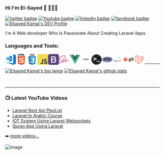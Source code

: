 ### Hi I'm El-Sayed 👋 👨🏻‍💻

[![twitter badge](https://img.shields.io/badge/twitter-@el_sayed85-%231FA1F1?style=flat&logo=twitter&logoColor=white)](https://twitter.com/el_sayed85)
[![Youtube badge]( https://img.shields.io/youtube/channel/subscribers/UCUvdnGjHDTPp2cvDRuElPIw?style=flat&logo=youtube&logoColor=white)](https://www.youtube.com/channel/UCUvdnGjHDTPp2cvDRuElPIw)
[![linkedin badge](https://img.shields.io/badge/linkedin-elsayed85-%230177B5?style=flat&logo=linkedin)](https://www.linkedin.com/in/elsayed85)
[![facebook badge](https://img.shields.io/badge/facebook-elsayed.k.mohamed-&1877F2?style=flat&logo=facebook&logoColor=white&color=1877F2)](https://www.facebook.com/elsayed.k.mohamed)
[![Elsayed Kamal's DEV Profile](https://img.shields.io/badge/dev.to-elsayed85-&1877F2?style=flat&logo=dev.to&logoColor=white&color=0A0A0A)](https://dev.to/elsayed85)

I'm A Web developer Who Is Passionate About Creating Laravel Apps.

### Languages and Tools:
  <!-- start tools and languages -->
  <img align="left" alt="Visual Studio Code" width="35px" src="https://raw.githubusercontent.com/github/explore/80688e429a7d4ef2fca1e82350fe8e3517d3494d/topics/visual-studio-code/visual-studio-code.png" />
  <img align="left" alt="HTML5" width="35px" src="https://raw.githubusercontent.com/github/explore/80688e429a7d4ef2fca1e82350fe8e3517d3494d/topics/html/html.png" />
  <img align="left" alt="CSS3" width="35px" src="https://raw.githubusercontent.com/github/explore/80688e429a7d4ef2fca1e82350fe8e3517d3494d/topics/css/css.png" />
  <img align="left" alt="JavaScript" width="35px"src="https://raw.githubusercontent.com/github/explore/80688e429a7d4ef2fca1e82350fe8e3517d3494d/topics/javascript/javascript.png"/>
  <img align="left" alt="bootstrap" width="35px" src="https://raw.githubusercontent.com/github/explore/80688e429a7d4ef2fca1e82350fe8e3517d3494d/topics/bootstrap/bootstrap.png" />
  <img align="left" alt="Sass" width="35px" src="https://raw.githubusercontent.com/github/explore/80688e429a7d4ef2fca1e82350fe8e3517d3494d/topics/sass/sass.png" />
  <img align="left" alt="Vue" width="35px" src="https://raw.githubusercontent.com/github/explore/80688e429a7d4ef2fca1e82350fe8e3517d3494d/topics/vue/vue.png" />
  <img align="left" alt="Jquery" width="35px" src="https://raw.githubusercontent.com/github/explore/80688e429a7d4ef2fca1e82350fe8e3517d3494d/topics/jquery/jquery.png" />
  <img align="left" width="35px" src="https://raw.githubusercontent.com/github/explore/80688e429a7d4ef2fca1e82350fe8e3517d3494d/topics/terminal/terminal.png" />
  <img align="left" alt="Jquery" width="35px" src="https://raw.githubusercontent.com/github/explore/80688e429a7d4ef2fca1e82350fe8e3517d3494d/topics/php/php.png" />
  <img align="left" width="35px" src="https://raw.githubusercontent.com/github/explore/80688e429a7d4ef2fca1e82350fe8e3517d3494d/topics/mysql/mysql.png" />
  <img align="left" width="35px" src="https://raw.githubusercontent.com/github/explore/80688e429a7d4ef2fca1e82350fe8e3517d3494d/topics/git/git.png" />
  <img align="left" alt="Laravel" width="35px" src="https://raw.githubusercontent.com/github/explore/80688e429a7d4ef2fca1e82350fe8e3517d3494d/topics/laravel/laravel.png" />


<br>
<hr>

[![Elsayed Kamal's top langs](https://github-readme-stats.vercel.app/api/top-langs/?username=elsayed85&langs_count=6&layout=compact)](#)
[![Elsayed Kamal's github stats](https://github-readme-stats.vercel.app/api?username=elsayed85&hide=prs&count_private=true&show_icons=true)](#)

<br>
<hr>

### 📺 Latest YouTube Videos
- [Laravel Rest Api PlayList](https://www.youtube.com/watch?v=UlnipC5umxY&list=PLAfOI2f7V2Gns8rl2GWfTxXe4-GPu8O9j)
- [Laravel In Arabic Course](https://www.youtube.com/watch?v=LkDv7phYs44&list=PLAfOI2f7V2GmaZZl3dc-t4VV8K5Tf5kSh)
- [IOT System Using Laravel Websockets](https://www.youtube.com/watch?v=4oar_hJT-QI)
- [Quran App Using Laravel](https://www.youtube.com/watch?v=_jW3beDxppA)
<!-- YOUTUBE:END -->

➡️ [more videos...](https://www.youtube.com/channel/UCUvdnGjHDTPp2cvDRuElPIw)


![image](https://github.com/freekmurze/freekmurze/blob/master/dino.gif)
